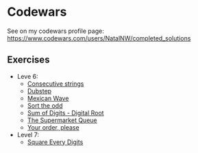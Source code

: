 # Codewars
See on my codewars profile page: https://www.codewars.com/users/NatalNW/completed_solutions
## Exercises
- Leve 6:
  - [Consecutive strings](https://github.com/NatalNW/codewars-exercises/blob/master/java-exercises/src/Level_6/LongestConsec.java)
  - [Dubstep](https://github.com/NatalNW/codewars-exercises/blob/master/java-exercises/src/Level_6/Dubstep.java)
  - [Mexican Wave](https://github.com/NatalNW/codewars-exercises/blob/master/java-exercises/src/Level_6/MexicanWave.java)
  - [Sort the odd](https://github.com/NatalNW/codewars-exercises/blob/master/java-exercises/src/Level_6/Sort.java)
  - [Sum of Digits - Digital Root](https://github.com/NatalNW/codewars-exercises/blob/master/java-exercises/src/Level_6/DigitalRoot.java)
  - [The Supermarket Queue](https://github.com/NatalNW/codewars-exercises/blob/master/java-exercises/src/Level_6/Solution.java)
  - [Your order, please](https://github.com/NatalNW/codewars-exercises/blob/master/java-exercises/src/Level_6/Order.java)
- Level 7:
  - [Square Every Digits](https://github.com/NatalNW/codewars-exercises/blob/master/java-exercises/src/Level_7/SquareDigit.java)
